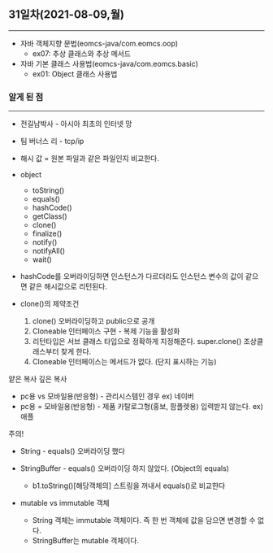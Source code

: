## 31일차(2021-08-09,월)
___
- 자바 객체지향 문법(eomcs-java/com.eomcs.oop)
	- ex07: 추상 클래스와 추상 메서드
- 자바 기본 클래스 사용법(eomcs-java/com.eomcs.basic)
	- ex01: Object 클래스 사용법

### 알게 된 점 
___


- 전길남박사 - 아시아 최초의 인터넷 망
- 팀 버너스 리 - tcp/ip


- 해시 값 = 원본 파일과 같은 파일인지 비교한다.

- object 
    - toString()
    - equals()
    - hashCode()
    - getClass()
    - clone()
    - finalize()
    - notify()
    - notifyAll()
    - wait()


- hashCode를 오버라이딩하면 인스턴스가 다르더라도 인스턴스 변수의 값이 같으면 같은 해시값으로 리턴된다.

- clone()의 제약조건
    1. clone() 오버라이딩하고 public으로 공개
    2. Cloneable 인터페이스 구현 - 복제 기능을 활성화
    3. 리턴타입은 서브 클래스 타입으로 정확하게 지정해준다. super.clone() 조상클래스부터 찾게 한다.
    4. Cloneable 인터페이스는 메서드가 없다. (단지 표시하는 기능)




얕은 복사
깊은 복사


- pc용 vs  모바일용(반응형) - 관리시스템인 경우 ex) 네이버    
- pc용 = 모바일용(반응형) - 제품 카탈로그형(홍보, 팜플렛용) 입력받지 않는다. ex) 애플

주의!
- String          - equals() 오버라이딩 했다
- StringBuffer - equals() 오버라이딩 하지 않았다. (Object의 equals)
    - b1.toString()[해당객체의] 스트링을 꺼내서  equals()로 비교한다

- mutable vs immutable 객체
    - String 객체는 immutable 객체이다. 즉 한 번 객체에 값을 담으면 변경할 수 없다.
    - StringBuffer는 mutable 객체이다.

